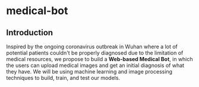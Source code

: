 # medical-bot

## Introduction

Inspired by the ongoing coronavirus outbreak in Wuhan where a lot of potential patients couldn't be properly diagnosed due to the limitation of medical resources, we propose to build a **Web-based Medical Bot**, in which the users can upload medical images and get an initial diagnosis of what they have. We will be using machine learning and image processing techniques to build, train, and test our models.
